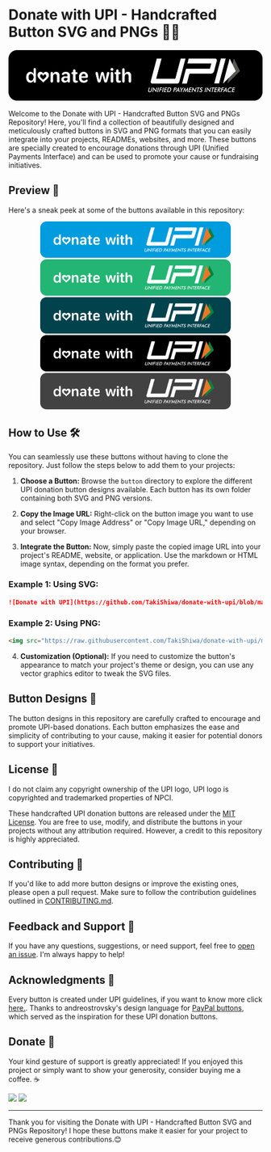 # Donate with UPI - Handcrafted Button SVG and PNGs 💸🤲

<p align="center">
  <img src="https://github.com/TakiShiwa/donate-with-upi/blob/main/Button/SVG/UPI-black-02-01.svg" height="100" alt="Donate with UPI" />
</p>

Welcome to the Donate with UPI - Handcrafted Button SVG and PNGs Repository! Here, you'll find a collection of beautifully designed and meticulously crafted buttons in SVG and PNG formats that you can easily integrate into your projects, READMEs, websites, and more. These buttons are specially created to encourage donations through UPI (Unified Payments Interface) and can be used to promote your cause or fundraising initiatives.

## Preview 👀

Here's a sneak peek at some of the buttons available in this repository:

<p align="center">
  <img src="https://github.com/TakiShiwa/donate-with-upi/blob/main/Button/SVG/UPI-blue-01.svg" height="72" alt="Button Preview" />
  <img src="https://github.com/TakiShiwa/donate-with-upi/blob/main/Button/SVG/UPI-green-01.svg" height="72" alt="Button Preview" />
  <img src="https://github.com/TakiShiwa/donate-with-upi/blob/main/Button/SVG/UPI-teal-01.svg" height="72" alt="Button Preview" />
  <img src="https://github.com/TakiShiwa/donate-with-upi/blob/main/Button/SVG/UPI-black-01.svg" height="72" alt="Button Preview" />
  <img src="https://github.com/TakiShiwa/donate-with-upi/blob/main/Button/SVG/UPI-grey-02-01.svg" height="72" alt="Button Preview" />
</p>

## How to Use 🛠️

You can seamlessly use these buttons without having to clone the repository. Just follow the steps below to add them to your projects:

1. **Choose a Button:** Browse the `button` directory to explore the different UPI donation button designs available. Each button has its own folder containing both SVG and PNG versions.

2. **Copy the Image URL:** Right-click on the button image you want to use and select "Copy Image Address" or "Copy Image URL," depending on your browser.

3. **Integrate the Button:** Now, simply paste the copied image URL into your project's README, website, or application. Use the markdown or HTML image syntax, depending on the format you prefer.

 ### Example 1: Using SVG:
 ```markdown
 ![Donate with UPI](https://github.com/TakiShiwa/donate-with-upi/blob/main/Button/SVG/donate_button.svg)
 ```

 ### Example 2: Using PNG:
 ```html
 <img src="https://raw.githubusercontent.com/TakiShiwa/donate-with-upi/main/Button/PNG/donate_button.png" alt="Donate with UPI" />
 ```

4. **Customization (Optional):** If you need to customize the button's appearance to match your project's theme or design, you can use any vector graphics editor to tweak the SVG files.

## Button Designs 🎨

The button designs in this repository are carefully crafted to encourage and promote UPI-based donations. Each button emphasizes the ease and simplicity of contributing to your cause, making it easier for potential donors to support your initiatives.

## License 📝

I do not claim any copyright ownership of the UPI logo, UPI logo is copyrighted and trademarked properties of NPCI.

These handcrafted UPI donation buttons are released under the [MIT License](LICENSE.md). You are free to use, modify, and distribute the buttons in your projects without any attribution required. However, a credit to this repository is highly appreciated.

## Contributing 🤝

If you'd like to add more button designs or improve the existing ones, please open a pull request. Make sure to follow the contribution guidelines outlined in [CONTRIBUTING.md](CONTRIBUTING.md).

## Feedback and Support 💌

If you have any questions, suggestions, or need support, feel free to [open an issue](https://github.com/TakiShiwa/donate-with-upi/issues). I'm always happy to help!

## Acknowledgments 🙏

Every button is created under UPI guidelines, if you want to know more click [here.](https://www.bhimupi.org.in/sites/default/files/BHIM%20UPI%20Guidelines.pdf).
Thanks to andreostrovsky's design language for [PayPal buttons](https://github.com/andreostrovsky/donate-with-paypal/tree/master), which served as the inspiration for these UPI donation buttons.

## Donate 💖

Your kind gesture of support is greatly appreciated! If you enjoyed this project or simply want to show your generosity, consider buying me a coffee. ☕

<a href="https://github.com/TakiShiwa/Themes/assets/137756384/02a87419-84ec-4ea8-a910-20f92e19259a"><img src="https://github.com/TakiShiwa/Themes/blob/main/Buttons/UPI-teal.svg" height="40"></a>
<a href="https://www.paypal.me/TakiShiwa"><img src="https://github.com/TakiShiwa/Themes/blob/main/Buttons/blue.svg" height="40"></a>

---

Thank you for visiting the Donate with UPI - Handcrafted Button SVG and PNGs Repository! I hope these buttons make it easier for your project to receive generous contributions.😊

